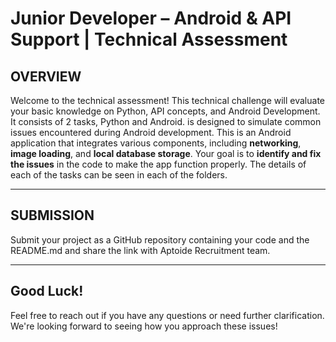 # Junior Developer – Android & API Support | Technical Assessment

## OVERVIEW
Welcome to the technical assessment! This technical challenge will evaluate your basic knowledge on Python, API concepts, and Android Development. It consists of 2 tasks, Python and Android. is designed to simulate common issues encountered during Android development. This is an Android application that integrates various components, including **networking**, **image loading**, and **local database storage**. Your goal is to **identify and fix the issues** in the code to make the app function properly.
The details of each of the tasks can be seen in each of the folders.

---

## SUBMISSION
Submit your project as a GitHub repository containing your code and the README.md and share the link with Aptoide Recruitment team.

---

## Good Luck!

Feel free to reach out if you have any questions or need further clarification. We're looking forward to seeing how you approach these issues!